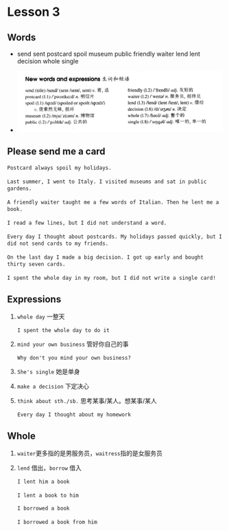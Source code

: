 # Lesson 3

## Words

- send sent postcard spoil museum public friendly waiter lend lent decision whole single

- ![Words](../../../Images/Part2/01/words-3.png)

## Please send me a card

```
Postcard always spoil my holidays.

Last summer, I went to Italy. I visited museums and sat in public gardens.

A friendly waiter taught me a few words of Italian. Then he lent me a book.

I read a few lines, but I did not understand a word.

Every day I thought about postcards. My holidays passed quickly, but I did not send cards to my friends.

On the last day I made a big decision. I got up early and bought thirty seven cards.

I spent the whole day in my room, but I did not write a single card!
```

## Expressions

1. `whole day` 一整天

   ```
   I spent the whole day to do it
   ```

2. `mind your own business` 管好你自己的事

   ```
   Why don't you mind your own business?
   ```

3. `She's single` 她是单身

4. `make a decision` 下定决心

5. `think about sth./sb.` 思考某事/某人。想某事/某人

   ```
   Every day I thought about my homework
   ```

## Whole

1. `waiter`更多指的是男服务员，`waitress`指的是女服务员

2. `lend` 借出，`borrow` 借入

   ```
   I lent him a book

   I lent a book to him
   ```

   ```
   I borrowed a book

   I borrowed a book from him
   ```
